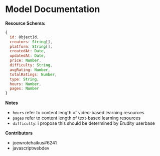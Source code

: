 # Model Documentation

**Resource Schema:**
```js
{
  id: ObjectId,
  creators: String[],
  platform: String[],
  createdAt: Date,
  updatedAt: Date,
  price: Number,
  difficulty: String,
  avgRating: Number,
  totalRatings: Number,
  type: String,
  hours: Number,
  pages: Number
}
```

**Notes**
- `hours` refer to content length of video-based learning resources
- `pages` refer to content length of text-based learning resources
- `difficulty`: i propose this should be determined by Erudity userbase

**Contributors**
- joewrotehaikus#6241
- javascriptwebdev
